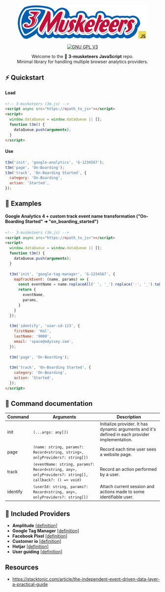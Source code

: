 <p align="center">
  <a href="https://tiendada.com" target="_blank">
    <picture>
      <img width="422" alt="3-musketeers" src="resources/logo-small-js.png">
    </picture>
  </a>
</p>

<p align="center">
  <a href="https://www.gnu.org/licenses/gpl-3.0">
    <img src="https://img.shields.io/badge/License-GPLv3-blue.svg" alt="GNU GPL V3">
  </a>
</p>

<p align="center">
  Welcome to the 🤺 <b>3-musketeers</b> <b>JavaScript</b> repo. <br/>
  Minimal library for handling multiple browser analytics providers.
</p>

## ⚡️ Quickstart

#### Load

```html
<!-- 3-musketeers (3m.js) -->
<script async src="https://<path_to_js>"></script>
<script>
  window.dataQueue = window.dataQueue || [];
  function t3m() {
    dataQueue.push(arguments);
  }
</script>
```

#### Use

```javascript
t3m('init', 'google-analytics', 'G-1234567');
t3m('page', 'On-Boarding');
t3m('track', 'On-Boarding Started', {
  category: 'On-Boarding',
  action: 'Started',
});
```

## 👀 Examples

#### Google Analytics 4 + custom track event name transformation ("On-Boarding Started" ➜ "on_boarding_started")

```html
<!-- 3-musketeers (3m.js) -->
<script async src="https://<path_to_js>"></script>
<script>
  window.dataQueue = window.dataQueue || [];
  function t3m() {
    dataQueue.push(arguments);
  }

  t3m('init', 'google-tag-manager', 'G-1234567', {
    mapTrackEvent: (name, params) => {
      const eventName = name.replaceAll(' ', '_').replace('-', '_').toLowerCase(),
      return {
        eventName,
        params,
      }
    }
  });

  t3m('identify', 'user-id-123', {
    firstName: 'Hal',
    lastName: '9000',
    email: 'space@odyssey.com',
  });

  t3m('page', 'On-Boarding');

  t3m('track', 'On-Boarding Started', {
    category: 'On-Boarding',
    action: 'Started',
  });
</script>
```

## 📖 Command documentation

| Command  | Arguments                                                                                            | Description                                                                                     |
| -------- |------------------------------------------------------------------------------------------------------| ----------------------------------------------------------------------------------------------- |
| init     | `(...args: any[])`                                                                                   | Initialize provider. It has dynamic arguments and it's defined in each provider implementation. |
| page     | `(name: string, params?: Record<string, string>, onlyProviders?: string[])`                          | Record each time user sees a website page.                                                      |
| track    | `(eventName: string, params?: Record<string, any>, onlyProviders?: string[], callback?: () => void)` | Record an action performed by a user.                                                           |
| identify | `(userId: string, params?: Record<string, any>, onlyProviders?: string[])`                           | Attach current session and actions made to some identifiable user.                              |

## 🎯 Included Providers

- **Amplitude** [[definition]](https://github.com/TiendaDA/3-musketeers/blob/main/packages/3-musketeers-js/src/3-musketeers/provider/amplitude/index.ts)
- **Google Tag Manager** [[definition]](https://github.com/TiendaDA/3-musketeers/blob/main/packages/3-musketeers-js/src/3-musketeers/provider/google-analytics/index.ts)
- **Facebook Pixel** [[definition]](https://github.com/TiendaDA/3-musketeers/blob/main/packages/3-musketeers-js/src/3-musketeers/provider/facebook-pixel/index.ts)
- **Customer io** [[definition]](https://github.com/TiendaDA/3-musketeers/blob/main/packages/3-musketeers-js/src/3-musketeers/provider/customer-io/index.ts)
- **Hotjar** [[definition]](https://github.com/TiendaDA/3-musketeers/blob/main/packages/3-musketeers-js/src/3-musketeers/provider/hotjar/index.ts)
- **User guiding** [[definition]](https://github.com/TiendaDA/3-musketeers/blob/main/packages/3-musketeers-js/src/3-musketeers/provider/user-guiding/index.ts)

## Resources

- https://stacktonic.com/article/the-independent-event-driven-data-layer-a-practical-guide
